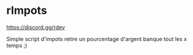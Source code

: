 # rImpots

https://discord.gg/rdev

Simple script d'impots retire un pourcentage d'argent banque tout les x temps ;)
